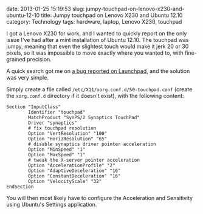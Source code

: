 date: 2013-01-25 15:19:53
slug: jumpy-touchpad-on-lenovo-x230-and-ubuntu-12-10
title: Jumpy touchpad on Lenovo X230 and Ubuntu 12.10
category: Technology
tags: hardware, laptop, Lenovo X230, touchpad

I got a Lenovo X230 for work, and I wanted to quickly report on the only issue
I've had after a mint installation of Ubuntu 12.10. The touchpad was jumpy,
meaning that even the slightest touch would make it jerk 20 or 30 pixels, so it
was impossible to move exactly where you wanted to, with fine-grained
precision.

A quick search got me on [a bug reported on
Launchpad](https://bugs.launchpad.net/ubuntu/+source/xserver-xorg-input-synaptics/+bug/1042069),
and the solution was very simple.

Simply create a file called `/etc/X11/xorg.conf.d/50-touchpad.conf` (create the
`xorg.conf.d` directory if it doesn't exist), with the following content:

```
Section "InputClass"
        Identifier "touchpad"
        MatchProduct "SynPS/2 Synaptics TouchPad"
        Driver "synaptics"
        # fix touchpad resolution
        Option "VertResolution" "100"
        Option "HorizResolution" "65"
        # disable synaptics driver pointer acceleration
        Option "MinSpeed" "1"
        Option "MaxSpeed" "1"
        # tweak the X-server pointer acceleration
        Option "AccelerationProfile" "2"
        Option "AdaptiveDeceleration" "16"
        Option "ConstantDeceleration" "16"
        Option "VelocityScale" "32"
EndSection
```

You will then most likely have to configure the Acceleration and Sensitivity
using Ubuntu's Settings application.

